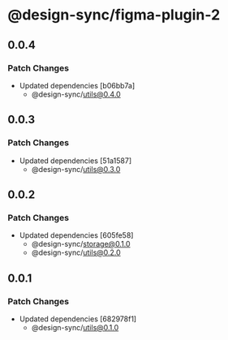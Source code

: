 # @design-sync/figma-plugin-2

## 0.0.4

### Patch Changes

- Updated dependencies [b06bb7a]
  - @design-sync/utils@0.4.0

## 0.0.3

### Patch Changes

- Updated dependencies [51a1587]
  - @design-sync/utils@0.3.0

## 0.0.2

### Patch Changes

- Updated dependencies [605fe58]
  - @design-sync/storage@0.1.0
  - @design-sync/utils@0.2.0

## 0.0.1

### Patch Changes

- Updated dependencies [682978f1]
  - @design-sync/utils@0.1.0
